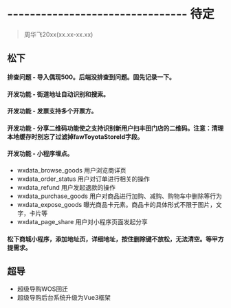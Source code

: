 # -------------------------------- 待定
> 周华飞20xx(xx.xx-xx.xx)
## 松下
#### 排查问题 - 导入偶现500。后端没排查到问题。固先记录一下。
#### 开发功能 - 街道地址自动识别和搜索。
#### 开发功能 - 发票支持多个开票方。
#### 开发功能 - 分享二维码功能使之支持识别新用户扫丰田门店的二维码。注意：清理本地缓存时别忘了过滤掉fawToyotaStoreId字段。
#### 开发功能 - 小程序埋点。
* wxdata_browse_goods 用户浏览商详页
* wxdata_order_status 用户对订单进行相关的操作
* wxdata_refund 用户发起退款的操作
* wxdata_purchase_goods 用户对商品进行加购、减购、购物车中删除等行为
* wxdata_expose_goods 曝光商品卡元素。商品卡的具体形式不限于图片，文字，卡片等
* wxdata_page_share 用户对小程序页面发起分享
#### 松下商城小程序，添加地址页，详细地址，按住删除键不放松，无法清空。等甲方提需求。
## 超导
* 超级导购WOS回迁
* 超级导购后台系统升级为Vue3框架
